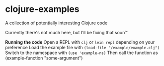 # clojure-examples
A collection of potentially interesting Clojure code

Currently there's not much here, but I'll be fixing that soon™

**Running the code**
Open a REPL with `clj` or `lein repl` depending on your preference
Load the example file with `(load-file "/example/example.clj")`
Switch to the namespace with `(use 'example-ns)`
Then call the function as (example-function "some-argument")  